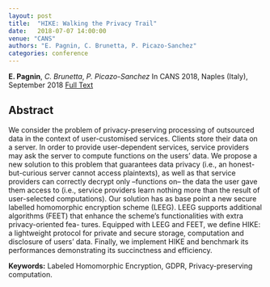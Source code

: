 ```yaml
---
layout: post
title:  "HIKE: Walking the Privacy Trail"
date:   2018-07-07 14:00:00
venue: "CANS"
authors: "E. Pagnin, C. Brunetta, P. Picazo-Sanchez"
categories: conference
---
```


**E. Pagnin**, *C. Brunetta*, *P. Picazo-Sanchez*
In CANS 2018, Naples (Italy), September 2018 
[Full Text](https://www.researchgate.net/publication/327355655_HIKE_Walking_the_Privacy_Trail)

## Abstract

We consider the problem of privacy-preserving processing of outsourced data in the context of user-customised services. Clients store their data on a server. In order to provide user-dependent services, service providers may ask the server to compute functions on the users’ data. We propose a new solution to this problem that guarantees data privacy (i.e., an honest-but-curious server cannot access plaintexts), as well as that service providers can correctly decrypt only –functions on– the data the user gave them access to (i.e., service providers learn nothing more than the result of user-selected computations).
Our solution has as base point a new secure labelled homomorphic encryption scheme (LEEG). LEEG supports additional algorithms (FEET) that enhance the scheme’s functionalities with extra privacy-oriented fea- tures. Equipped with LEEG and FEET, we define HIKE: a lightweight protocol for private and secure storage, computation and disclosure of users’ data. Finally, we implement HIKE and benchmark its performances demonstrating its succinctness and efficiency.

**Keywords:**
Labeled Homomorphic Encryption, GDPR, Privacy-preserving computation.